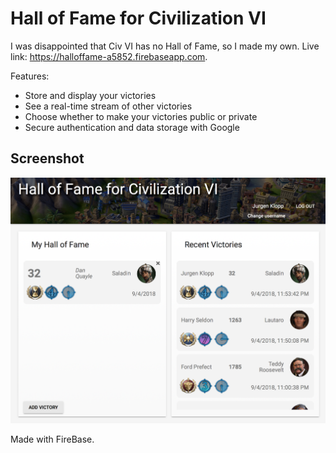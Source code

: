 # Hall of Fame for Civilization VI

I was disappointed that Civ VI has no Hall of Fame, so I made my own. Live link: https://halloffame-a5852.firebaseapp.com.

Features:
- Store and display your victories
- See a real-time stream of other victories
- Choose whether to make your victories public or private
- Secure authentication and data storage with Google

## Screenshot
![](screenshot.png)

Made with FireBase.